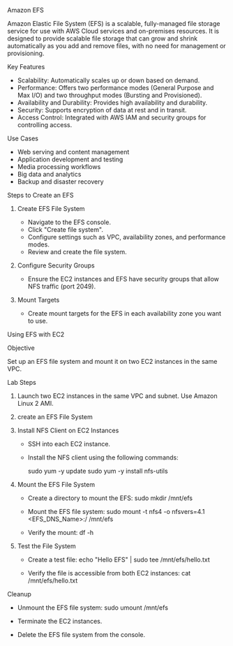  Amazon EFS

Amazon Elastic File System (EFS) is a scalable, fully-managed file storage service for use with AWS Cloud services and on-premises resources. 
It is designed to provide scalable file storage that can grow and shrink automatically as you add and remove files, with no need for management or provisioning.

Key Features

- Scalability: Automatically scales up or down based on demand.
- Performance: Offers two performance modes (General Purpose and Max I/O) and two throughput modes (Bursting and Provisioned).
- Availability and Durability: Provides high availability and durability.
- Security: Supports encryption of data at rest and in transit.
- Access Control: Integrated with AWS IAM and security groups for controlling access.

 Use Cases

- Web serving and content management
- Application development and testing
- Media processing workflows
- Big data and analytics
- Backup and disaster recovery


Steps to Create an EFS

1. Create EFS File System
   - Navigate to the EFS console.
   - Click "Create file system".
   - Configure settings such as VPC, availability zones, and performance modes.
   - Review and create the file system.

2. Configure Security Groups
   - Ensure the EC2 instances and EFS have security groups that allow NFS traffic (port 2049).

3. Mount Targets
   - Create mount targets for the EFS in each availability zone you want to use.

Using EFS with EC2

Objective

Set up an EFS file system and mount it on two EC2 instances in the same VPC.

Lab Steps

1. Launch two EC2 instances in the same VPC and subnet. Use Amazon Linux 2 AMI.

2. create an EFS File System

3. Install NFS Client on EC2 Instances
   - SSH into each EC2 instance.
   - Install the NFS client using the following commands:
   
     sudo yum -y update
     sudo yum -y install nfs-utils

4. Mount the EFS File System
   - Create a directory to mount the EFS:
     sudo mkdir /mnt/efs

   - Mount the EFS file system:
     sudo mount -t nfs4 -o nfsvers=4.1 <EFS_DNS_Name>:/ /mnt/efs
 
   - Verify the mount:
     df -h
    

5. Test the File System
   - Create a test file:
     echo "Hello EFS" | sudo tee /mnt/efs/hello.txt
    
   - Verify the file is accessible from both EC2 instances:
      cat /mnt/efs/hello.txt
     

 Cleanup

- Unmount the EFS file system:
  sudo umount /mnt/efs
 
- Terminate the EC2 instances.
- Delete the EFS file system from the console.

